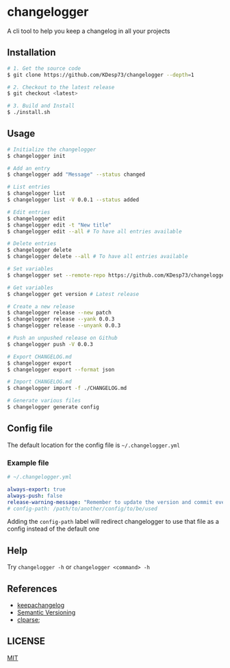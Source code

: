 # changelogger

A cli tool to help you keep a changelog in all your projects

## Installation

```bash
# 1. Get the source code
$ git clone https://github.com/KDesp73/changelogger --depth=1

# 2. Checkout to the latest release
$ git checkout <latest>

# 3. Build and Install
$ ./install.sh
```

## Usage

```bash
# Initialize the changelogger
$ changelogger init

# Add an entry
$ changelogger add "Message" --status changed

# List entries
$ changelogger list
$ changelogger list -V 0.0.1 --status added

# Edit entries
$ changelogger edit
$ changelogger edit -t "New title"
$ changelogger edit --all # To have all entries available

# Delete entries
$ changelogger delete
$ changelogger delete --all # To have all entries available

# Set variables
$ changelogger set --remote-repo https://github.com/KDesp73/changelogger

# Get variables
$ changelogger get version # Latest release

# Create a new release
$ changelogger release --new patch
$ changelogger release --yank 0.0.3
$ changelogger release --unyank 0.0.3

# Push an unpushed release on Github
$ changelogger push -V 0.0.3

# Export CHANGELOG.md
$ changelogger export
$ changelogger export --format json

# Import CHANGELOG.md
$ changelogger import -f ./CHANGELOG.md

# Generate various files
$ changelogger generate config
```

## Config file

The default location for the config file is `~/.changelogger.yml`

### Example file

```yml
# ~/.changelogger.yml

always-export: true
always-push: false
release-warning-message: "Remember to update the version and commit everything important!"
# config-path: /path/to/another/config/to/be/used
```

Adding the `config-path` label will redirect changelogger to use that file as a config instead of the default one

## Help

Try `changelogger -h` or `changelogger <command> -h` 

## References

- [keepachangelog](https://keepachangelog.com/en/1.1.0/)
- [Semantic Versioning](https://semver.org/spec/v2.0.0.html)
- [clparse](https://github.com/marcaddeo/clparse);

## LICENSE

[MIT](./LICENSE)

